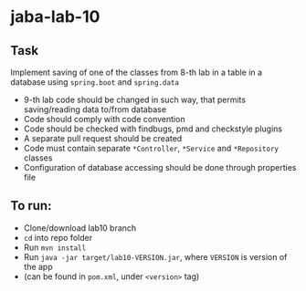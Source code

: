 # jaba-lab-10

## Task 
Implement saving of one of the classes from 8-th lab in a table in a database using `spring.boot` and `spring.data`

  + 9-th lab code should be changed in such way, that permits saving/reading data to/from database
  + Code should comply with code convention
  + Code should be checked with findbugs, pmd and checkstyle plugins
  + A separate pull request should be created
  + Code must contain separate `*Controller`, `*Service` and `*Repository` classes
  + Configuration of database accessing should be done through properties file

## To run:
  + Clone/download lab10 branch
  + `cd` into repo folder
  + Run `mvn install`
  + Run `java -jar target/lab10-VERSION.jar`, where `VERSION` is version of the app
  + (can be found in `pom.xml`, under `<version>` tag)
